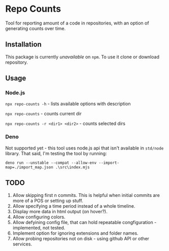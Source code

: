 # Repo Counts
Tool for reporting amount of a code in repositories, with an option of generating counts over time.

## Installation
This package is currently _unavailable_ on `npm`. To use it clone or download repository.

## Usage

### Node.js
`npx repo-counts -h` - lists available options with description

`npx repo-counts` - counts current dir

`npx repo-counts -r <dir1> <dir2>` - counts selected dirs

### Deno
Not supported yet - this tool uses node.js api that isn't available in `std/node` library. That said, I'm testing the tool by running:

`deno run --unstable --compat --allow-env --import-map=./import_map.json .\src\index.mjs`

## TODO
1. Allow skipping first n commits. This is helpful when initial commits are more of a POS or setting up stuff.
2. Allow specifying a time period instead of a whole timeline.
3. Display more data in html output (on hover?).
4. Allow configuring colors.
5. Allow defyining config file, that can hold repeatable congfiguration - implemented, not tested.
6. Implement option for ignoring extensions and folder names.
7. Allow probing repositories not on disk - using github API or other services.

